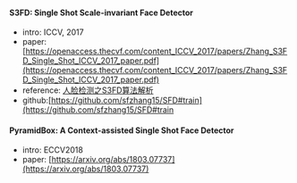 
#### S3FD: Single Shot Scale-invariant Face Detector
- intro: ICCV, 2017
- paper: [https://openaccess.thecvf.com/content_ICCV_2017/papers/Zhang_S3FD_Single_Shot_ICCV_2017_paper.pdf](https://openaccess.thecvf.com/content_ICCV_2017/papers/Zhang_S3FD_Single_Shot_ICCV_2017_paper.pdf)
- reference: [人脸检测之S3FD算法解析](https://zhuanlan.zhihu.com/p/64859156)
- github:[https://github.com/sfzhang15/SFD#train](https://github.com/sfzhang15/SFD#train

#### PyramidBox: A Context-assisted Single Shot Face Detector
- intro: ECCV2018
- paper: [https://arxiv.org/abs/1803.07737](https://arxiv.org/abs/1803.07737)
